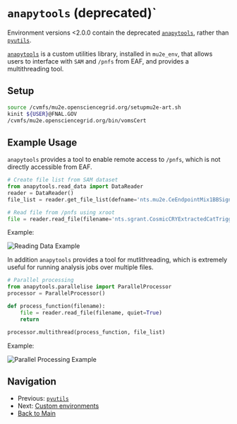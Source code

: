 # `anapytools` (deprecated)`

Environment versions <2.0.0 contain the deprecated [`anapytools`](https://github.com/Mu2e/anapytools.git), rather than [`pyutils`](https://github.com/Mu2e/pyutils.git). 

[`anapytools`](https://github.com/Mu2e/anapytools.git) is a custom utilities library, installed in `mu2e_env`, that allows users to interface with `SAM` and `/pnfs` from EAF, and provides a multithreading tool.

## Setup

```bash
source /cvmfs/mu2e.opensciencegrid.org/setupmu2e-art.sh
kinit ${USER}@FNAL.GOV
/cvmfs/mu2e.opensciencegrid.org/bin/vomsCert
```

## Example Usage 

`anapytools` provides a tool to enable remote access to `/pnfs`, which is not directly accessible from EAF. 

```python
# Create file list from SAM dataset
from anapytools.read_data import DataReader
reader = DataReader()
file_list = reader.get_file_list(defname='nts.mu2e.CeEndpointMix1BBSignal.Tutorial_2024_03.tka')

# Read file from /pnfs using xroot
file = reader.read_file(filename='nts.sgrant.CosmicCRYExtractedCatTriggered.MDC2020ae_best_v1_3.001205_00000000.root')
```

Example:

![Reading Data Example](../Images/ReadData.png)

In addition `anapytools` provides a tool for mutlithreading, which is extremely useful for running analysis jobs over multiple files. 

```python
# Parallel processing
from anapytools.parallelise import ParallelProcessor
processor = ParallelProcessor()

def process_function(filename):
    file = reader.read_file(filename, quiet=True)
    return

processor.multithread(process_function, file_list)
```

Example:

![Parallel Processing Example](../Images/Parallelise.png)

## Navigation

- Previous: [`pyutils`](08-pyutils.md)
- Next: [Custom environments](10-CustomEnvironments.md)
- [Back to Main](../README.md)